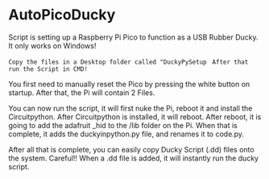 # AutoPicoDucky
Script is setting up a Raspberry Pi Pico to function as a USB Rubber Ducky.
It only works on Windows!

```Copy the files in a Desktop folder called "DuckyPySetup ```
``` After that run the Script in CMD! ```

You first need to manually reset the Pico by pressing the white button on startup.
After that, the Pi will contain 2 Files. 

You can now run the script, it will first nuke the Pi, reboot it and install the Circuitpython.
After Circuitpython is installed, it will reboot. After reboot, it is going to add the adafruit _hid to the /lib folder on the Pi.
When that is complete, it adds the duckyinpython.py file, and renames it to code.py.

After all that is complete, you can easily copy Ducky Script (.dd) files onto the system.
Careful!! When a .dd file is added, it will instantly run the ducky script.
